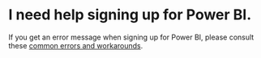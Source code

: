 ﻿<properties 
   pageTitle="I need help signing up for Power BI"
   description="I need help signing up for Power BI"
   services="powerbi" 
   documentationCenter="" 
   authors="mgblythe" 
   manager="mblythe" 
   editor=""
   tags=""/>
 
<tags
   ms.service="powerbi"
   ms.devlang="NA"
   ms.topic="article"
   ms.tgt_pltfrm="NA"
   ms.workload="powerbi"
   ms.date="10/16/2015"
   ms.author="adamw"/>

# I need help signing up for Power BI.  

If you get an error message when signing up for Power BI, please consult these [common errors and workarounds](powerbi-service-self-service-signup-for-power-bi.md).